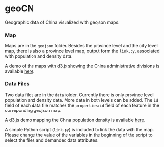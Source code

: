 # geoCN

Geographic data of China visualized with geojson maps.

### Map

Maps are in the ```geojson``` folder. Besides the province level and the city level map, there is also a province level map, output form the ```link.py```, associated with population and density data.

A demo of the maps with d3.js showing the China administrative divisions is available [here](https://bl.ocks.org/junwang23/a9c19cae124371dc8ffa8ff1f66d9437).

### Data Files

Two data files are in the ```data``` folder. Currently there is only province level population and density data. More data in both levels can be added. The ```id``` field of each data file matches the ```properties:id``` field of each feature in the correponding geojson map.

A d3.js demo mapping the China population density is available [here](https://bl.ocks.org/junwang23/98848dbddc4c34b53e25f07932f11e1c).

A simple Python script (```link.py```) is included to link the data with the map. Please change the value of the variables in the beginning of the script to select the files and demanded data attributes.